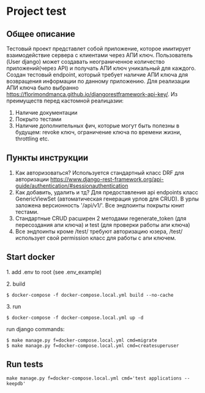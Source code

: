 # Project test

## Общее описание
Тестовый проект представлет собой приложение, которое имитирует взаимодействие сервера с клиентами через АПИ ключ. Пользователь (User django) может создавать неограниченное количество приложений(через API) и получать АПИ ключ уникальный для каждого.
Создан тестовый endpoint, который требует наличие АПИ ключа для возвращения информации по данному приложению. Для реализации АПИ ключа было выбранно https://florimondmanca.github.io/djangorestframework-api-key/. Из преимуществ перед кастомной реалицазии:
1. Наличие документации
2. Покрыто тестами
3. Наличие дополнительных фич, которые могут быть полезны в будущем: revoke ключ, ограничение ключа по времени жизни, throttling etc.

## Пункты инструкции
1. Как авторизоваться? Используется стандартный класс DRF для авторизации https://www.django-rest-framework.org/api-guide/authentication/#sessionauthentication
2. Как добавить, удалить и тд? Для предоставления api endpoints класс GenericViewSet (автоматическая генерация урлов для CRUD). В урлы заложена версионность '/api/v1/'. Все эндпоинты покрыты юнит тестами.
3. Стандартные CRUD расширен 2 методами regenerate_token (для пересоздания апи ключа) и test (для проверки работы апи ключа)
4. Все эндпоинты кроме /test/ требуют авторизацию юзера, /test/ использует свой permission класс для работы с апи ключем.


## Start docker 
1\. add .env to root (see .env_example)

2\. build
```
$ docker-compose -f docker-compose.local.yml build --no-cache
```

3\. run
```
$ docker-compose -f docker-compose.local.yml up -d
```

run django commands:
```
$ make manage.py f=docker-compose.local.yml cmd=migrate
$ make manage.py f=docker-compose.local.yml cmd=createsuperuser
```

## Run tests
```
make manage.py f=docker-compose.local.yml cmd='test applications --keepdb'
```

